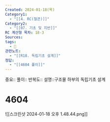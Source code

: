 ```yaml
---
Created: 2024-01-18(목)
Category1:
  - "[[4. RC(철콘)]]"
Category2:
  - "[[07. 기초 및 지반]]"
RC 계산형 목차: 18-3
Sources: 
tags:
  - 🧮
관련노트:
  - "[[R18. 독립기초 설계]]"
정답:
  - "[[4604 풀이]]"
---
```

중요::
풀이::
반복도::
설명::구조물 하부의 독립기초 설계


#  4604

![[스크린샷 2024-01-18 오후 1.48.44.png]]